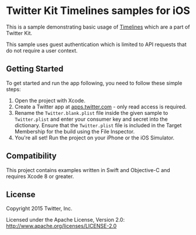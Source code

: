 # Twitter Kit Timelines samples for iOS

This is a sample demonstrating basic usage of [Timelines](https://dev.twitter.com/twitter-kit/ios/show-timelines) which are a part of Twitter Kit.

This sample uses guest authentication which is limited to API requests that do not require a user context.

## Getting Started

To get started and run the app following, you need to follow these simple steps:

1. Open the project with Xcode.
2. Create a Twitter app at [apps.twitter.com](https://apps.twitter.com) - only read access is required.
3. Rename the `Twitter.blank.plist` file inside the given sample to `Twitter.plist` and enter your consumer key and secret into the dictionary. Ensure that the `Twitter.plist` file is included in the Target Membership for the build using the File Inspector.
4. You're all set! Run the project on your iPhone or the iOS Simulator.

## Compatibility

This project contains examples written in Swift and Objective-C and requires Xcode 8 or greater.

## License

Copyright 2015 Twitter, Inc.

Licensed under the Apache License, Version 2.0: http://www.apache.org/licenses/LICENSE-2.0
